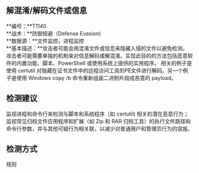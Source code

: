 ## 解混淆/解码文件或信息  
**编号：**T1140  
**战术：**防御规避（Defense Evasion)  
**数据源：**文件监控，进程监控  
**基本描述：**攻击者可能会用混淆文件或信息来隐藏入侵的文件以避免检测。攻击者可能需要单独的机制来对信息解码或解混淆。实现此目的的方法包括恶意软件的内置功能、脚本、PowerShell 或使用系统上提供的实用程序。 相关的例子是使用 certutil 对隐藏在证书文件中的远程访问工具的PE文件进行解码。另一个例子是使用 Windows copy /b 命令重新组装二进制片段成恶意的 payload。  
## 检测建议  
监视进程和命令行来检测与脚本和系统程序（如 certutil) 相关的潜在恶意行为；
监视常见归档文件应用程序和扩展（如 Zip 和 RAR 归档工具）的执行文件路径和命令行参数，并与其他可疑行为相关联，以减少对普通用户和管理员行为的误报。  
## 检测方式  
规则